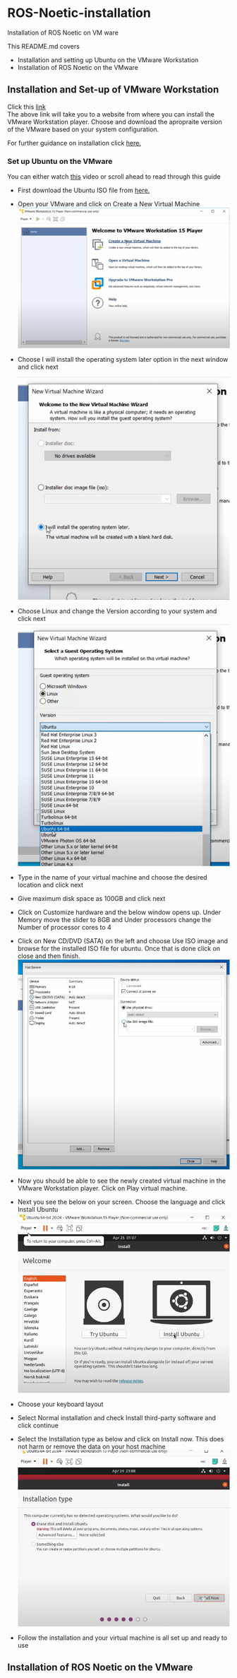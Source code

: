 # ROS-Noetic-installation
Installation of ROS Noetic on VM ware

This README.md covers 
- Installation and setting up Ubuntu on the VMware Workstation 
- Installation of ROS Noetic on the VMware

## Installation and Set-up of VMware Workstation
Click this [link](https://customerconnect.vmware.com/en/downloads/details?downloadGroup=WKST-PLAYER-1612&productId=1039&rPId=66621)   
The above link will take you to a website from where you can install the VMware Workstation player. Choose and download the apropraite version of the VMware based on your system configuration.   

For further guidance on installation click [here.](https://xpertstec.com/how-to-install-vmware-workstation-player-16/)

### Set up Ubuntu on the VMware
You can either watch [this](https://www.youtube.com/watch?v=9rUhGWijf9U&ab_channel=ProgrammingKnowledge) video or scroll ahead to read through this guide    

- First download the Ubuntu ISO file from [here.](https://ubuntu.com/download/desktop/thank-you?version=20.04.3&architecture=amd64)
- Open your VMware and click on Create a New Virtual Machine
![](images/Screenshot1.png)    

- Choose I will install the operating system later option in the next window and click next
![](images/Screenshot2.png)   

- Choose Linux and change the Version according to your system and click next
![](images/Screenshot4.png)   

- Type in the name of your virtual machine and choose the desired location and click next   
- Give maximum disk space as 100GB and click next   
- Click on Customize hardware and the below window opens up. Under Memory move the slider to 8GB and Under processors change the Number of processor cores to 4    
 
- Click on New CD/DVD (SATA) on the left and choose Use ISO image and browse for the installed ISO file for ubuntu. Once that is done click on close and then finish.  
![](images/Screenshot7.png)   

- Now you should be able to see the newly created virtual machine in the VMware Workstation player. Click on Play virtual machine. 
- Next you see the below on your screen. Choose the language and click Install Ubuntu
![](images/Screenshot8.png)
- Choose your keyboard layout
- Select Normal installation and check Install third-party software and click continue
- Select the Installation type as below and click on Install now. This does not harm or remove the data on your host machine
![](images/Screenshot10.png)
- Follow the installation and your virtual machine is all set up and ready to use   

## Installation of ROS Noetic on the VMware
